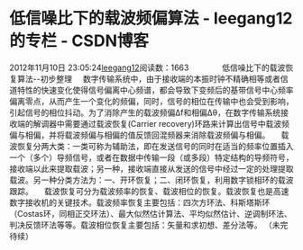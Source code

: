 # 低信噪比下的载波频偏算法 - leegang12的专栏 - CSDN博客
2012年11月10日 23:05:24[leegang12](https://me.csdn.net/leegang12)阅读数：1663
              低信噪比下的载波恢复算法--初步整理
    数字传输系统中，由于接收端的本振时钟不精确相等或者信道特性的快速变化使得信号偏离中心频谱，都会导致下变频后的基带信号中心频率偏离零点，从而产生一个变化的频偏，同时，信号的相位在传输中也会受到影响，引起信号的相位抖动。为了消除产生的载波频偏Δf和相偏Δθ，在数字传输系统接收端的解调器中需要通过载波恢复(Carrier
 recovery)环路来计算出信号中载波频偏与相偏，并将载波频偏与相偏的值反馈回混频器来消除载波频偏与相偏。
    载波恢复分两大类：一类可称为辅助法，即在发送信号的同时在适当的频率位置插入一个（多个）导频信号，或者在数据中传输一段（或多段）特定结构的导频符号，接收端以此来提取载波；另一种，接收端直接从发送的信号中经过一定的处理提取载波。另一种分类方法为：一、开环恢复；二、闭环恢复，利用数字锁相环的载波跟踪。
    载波恢复可分为载波频率的恢复、载波相位的恢复。载波恢复也是高速数字接收机的关键技术。载波频率恢复主要包括：四次方环法、科斯塔斯环（Costas环，同相正交环法）、最大似然估计算法、平均似然估计、逆调制环法、判决反馈环法等等。载波相位恢复主要包括：矢量和求初想、差分法等。
（未完待续）
